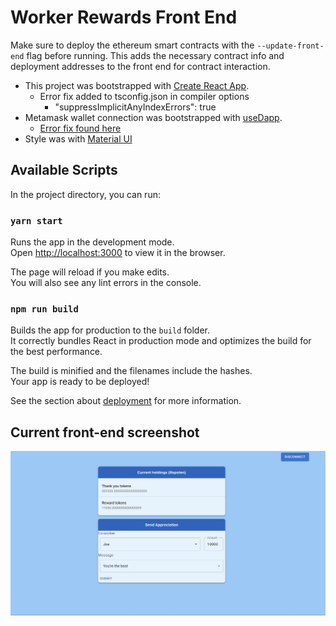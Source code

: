# Worker Rewards Front End

Make sure to deploy the ethereum smart contracts with the `--update-front-end` flag before running.
This adds the necessary contract info and deployment addresses to the front end for contract interaction.

- This project was bootstrapped with [Create React App](https://github.com/facebook/create-react-app).  
  - Error fix added to tsconfig.json in compiler options
    - "suppressImplicitAnyIndexErrors": true
- Metamask wallet connection was bootstrapped with [useDapp](https://usedapp.io/).  
  - [Error fix found here](https://github.com/mswjs/msw/issues/1030#issuecomment-1009253387)
- Style was with [Material UI](https://mui.com/getting-started/installation/)

## Available Scripts

In the project directory, you can run:

### `yarn start`

Runs the app in the development mode.\
Open [http://localhost:3000](http://localhost:3000) to view it in the browser.

The page will reload if you make edits.\
You will also see any lint errors in the console.

### `npm run build`

Builds the app for production to the `build` folder.\
It correctly bundles React in production mode and optimizes the build for the best performance.

The build is minified and the filenames include the hashes.\
Your app is ready to be deployed!

See the section about [deployment](https://facebook.github.io/create-react-app/docs/deployment) for more information.

## Current front-end screenshot

![Thanks](../../thanks.png)
